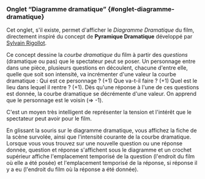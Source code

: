 ### Onglet “Diagramme dramatique” {#onglet-diagramme-dramatique}

Cet onglet, s'il existe, permet d'afficher le *Diagramme Dramatique* du film, directement inspiré du concept de **Pyramique Dramatique** développé par [Sylvain Rigollot](https://fr.wikipedia.org/wiki/Sylvain_Rigollot).

Ce concept dessine la *courbe dramatique* du film à partir des *questions* (dramatique ou pas) que le spectateur peut se poser. Un personnage entre dans une pièce, plusieurs questions en découlent, chacune d'entre elle, quelle que soit son intensité, va incrémenter d'une valeur la courbe dramatique : Qui est ce personnage ? (+1) Que va-t-il faire ? (+1) Quel est le lieu dans lequel il rentre ? (+1). Dès qu'une réponse à l'une de ces questions est donnée, la courbe dramatique se décrémente d'une valeur. On apprend que le personnage est le voisin (=> -1).

C'est un moyen très intelligent de représenter la tension et l'intérêt que le spectateur peut avoir pour le film.

En glissant la souris sur le diagramme dramatique, vous affichez la fiche de la scène survolée, ainsi que l'intensité courante de la courbe dramatique. Lorsque vous vous trouvez sur une nouvelle question ou une réponse donnée, question et réponse s'affichent sous le diagramme et un crochet supérieur affiche l'emplacement temporisé de la question (l'endroit du film où elle a été posée) et l'emplacement temporisé de la réponse, si réponse il y a eu (l'endroit du film où la réponse a été donnée).
